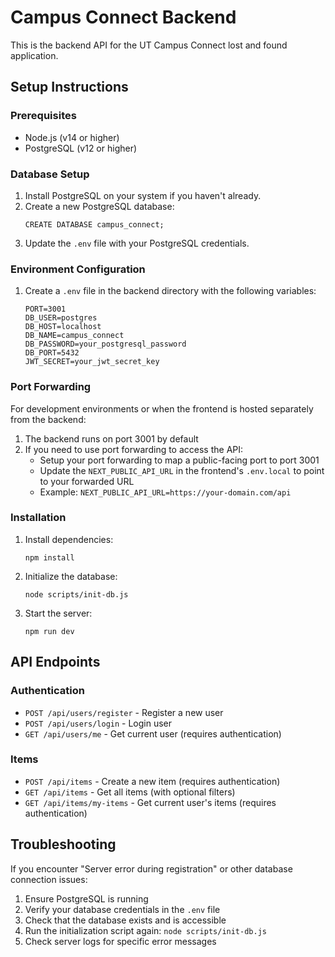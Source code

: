 # Campus Connect Backend

This is the backend API for the UT Campus Connect lost and found application.

## Setup Instructions

### Prerequisites
- Node.js (v14 or higher)
- PostgreSQL (v12 or higher)

### Database Setup
1. Install PostgreSQL on your system if you haven't already.
2. Create a new PostgreSQL database:
   ```
   CREATE DATABASE campus_connect;
   ```
3. Update the `.env` file with your PostgreSQL credentials.

### Environment Configuration
1. Create a `.env` file in the backend directory with the following variables:
   ```
   PORT=3001
   DB_USER=postgres
   DB_HOST=localhost
   DB_NAME=campus_connect
   DB_PASSWORD=your_postgresql_password
   DB_PORT=5432
   JWT_SECRET=your_jwt_secret_key
   ```

### Port Forwarding
For development environments or when the frontend is hosted separately from the backend:

1. The backend runs on port 3001 by default
2. If you need to use port forwarding to access the API:
   - Setup your port forwarding to map a public-facing port to port 3001
   - Update the `NEXT_PUBLIC_API_URL` in the frontend's `.env.local` to point to your forwarded URL
   - Example: `NEXT_PUBLIC_API_URL=https://your-domain.com/api`

### Installation
1. Install dependencies:
   ```
   npm install
   ```

2. Initialize the database:
   ```
   node scripts/init-db.js
   ```

3. Start the server:
   ```
   npm run dev
   ```

## API Endpoints

### Authentication
- `POST /api/users/register` - Register a new user
- `POST /api/users/login` - Login user
- `GET /api/users/me` - Get current user (requires authentication)

### Items
- `POST /api/items` - Create a new item (requires authentication)
- `GET /api/items` - Get all items (with optional filters)
- `GET /api/items/my-items` - Get current user's items (requires authentication)

## Troubleshooting

If you encounter "Server error during registration" or other database connection issues:

1. Ensure PostgreSQL is running
2. Verify your database credentials in the `.env` file
3. Check that the database exists and is accessible
4. Run the initialization script again: `node scripts/init-db.js`
5. Check server logs for specific error messages 